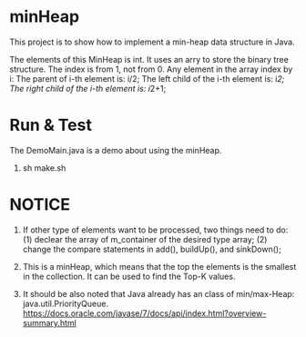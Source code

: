 # minHeap
This project is to show how to implement a min-heap data structure in Java.

The elements of this MinHeap is int. 
  It uses an arry to store the binary tree structure. The index is from 1, not
  from 0. Any element in the array index by i:
     The parent of i-th element is: i/2;
     The left child of the i-th element is: i*2;
     The right child of the i-th element is: i*2+1;
     
# Run & Test
  The DemoMain.java is a demo about using the minHeap.
  1. sh make.sh
     
# NOTICE
  1. If other type of elements want to be processed, two things need to do:
      (1) declear the array of m_container of the desired type array;
      (2) change the compare statements in add(), buildUp(), and sinkDown();
  2. This is a minHeap, which means that the top the elements is the smallest
      in the collection. It can be used to find the Top-K values.

  3. It should be also noted that Java already has an class of min/max-Heap: java.util.PriorityQueue.
       https://docs.oracle.com/javase/7/docs/api/index.html?overview-summary.html

